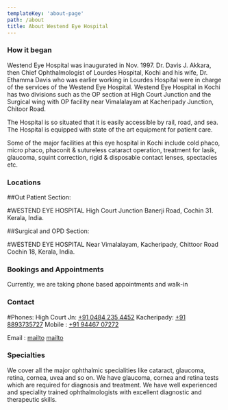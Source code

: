 ```yaml
---
templateKey: 'about-page'
path: /about
title: About Westend Eye Hospital
---
```

### How it began
Westend Eye Hospital was inaugurated in Nov. 1997. Dr. Davis J. Akkara, then Chief Ophthalmologist of Lourdes Hospital, Kochi and his wife, Dr. Ethamma Davis who was earlier working in Lourdes Hospital were in charge of the services of the Westend Eye Hospital. Westend Eye Hospital in Kochi has two divisions such as the OP section at High Court Junction and the Surgical wing with OP facility near Vimalalayam at Kacheripady Junction, Chitoor Road.

The Hospital is so situated that it is easily accessible by rail, road, and sea. The Hospital is equipped with state of the art equipment for patient care.

Some of the major facilities at this eye hospital in Kochi include cold phaco, micro phaco, phaconit & sutureless cataract operation, treatment for lasik, glaucoma, squint correction, rigid & disposable contact lenses, spectacles etc.

### Locations

##Out Patient Section:

#WESTEND EYE HOSPITAL
High Court Junction
Banerji Road,
Cochin 31.
Kerala, India.

##Surgical and OPD Section:

#WESTEND EYE HOSPITAL
Near Vimalalayam,
Kacheripady, Chittoor Road
Cochin 18, Kerala, India.

### Bookings and Appointments
Currently, we are taking phone based appointments and walk-in

### Contact
#Phones:
High Court Jn: [+91 0484 235 4452](tel:04842354452)
Kacheripady: [+91 8893735727](tel:+918893735727)
Mobile : [+91 94467 07272](+919446707272)

Email :
[mailto](mailto:drdavis@westendeyehospital.com)
[mailto](mailto:djakkara@gmail.com)

### Specialties
We cover all the major ophthalmic specialities like cataract, glaucoma, retina, cornea, uvea and so on. We have glaucoma, cornea and retina tests which are required for diagnosis and treatment.
We have well experienced and speciality trained ophthalmologists with excellent diagnostic and therapeutic skills.

